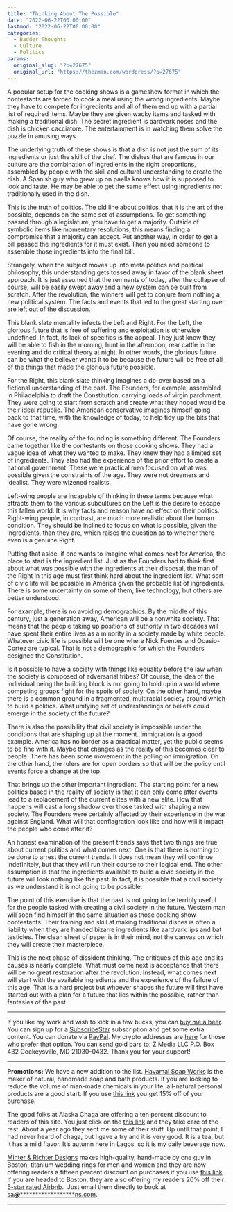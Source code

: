 ```yaml
---
title: "Thinking About The Possible"
date: "2022-06-22T00:00:00"
lastmod: "2022-06-22T00:00:00"
categories:
  - Badder Thoughts
  - Culture
  - Politics
params:
  original_slug: "?p=27675"
  original_url: "https://thezman.com/wordpress/?p=27675"
---
```


A popular setup for the cooking shows is a gameshow format in which the
contestants are forced to cook a meal using the wrong ingredients. Maybe
they have to compete for ingredients and all of them end up with a
partial list of required items. Maybe they are given wacky items and
tasked with making a traditional dish. The secret ingredient is aardvark
noses and the dish is chicken cacciatore. The entertainment is in
watching them solve the puzzle in amusing ways.

The underlying truth of these shows is that a dish is not just the sum
of its ingredients or just the skill of the chef. The dishes that are
famous in our culture are the combination of ingredients in the right
proportions, assembled by people with the skill and cultural
understanding to create the dish. A Spanish guy who grew up on paella
knows how it is supposed to look and taste. He may be able to get the
same effect using ingredients not traditionally used in the dish.

This is the truth of politics. The old line about politics, that it is
the art of the possible, depends on the same set of assumptions. To get
something passed through a legislature, you have to get a majority.
Outside of symbolic items like momentary resolutions, this means finding
a compromise that a majority can accept. Put another way, in order to
get a bill passed the ingredients for it must exist. Then you need
someone to assemble those ingredients into the final bill.

Strangely, when the subject moves up into meta politics and political
philosophy, this understanding gets tossed away in favor of the blank
sheet approach. It is just assumed that the remnants of today, after the
collapse of course, will be easily swept away and a new system can be
built from scratch. After the revolution, the winners will get to
conjure from nothing a new political system. The facts and events that
led to the great starting over are left out of the discussion.

This blank slate mentality infects the Left and Right. For the Left, the
glorious future that is free of suffering and exploitation is otherwise
undefined. In fact, its lack of specifics is the appeal. They just know
they will be able to fish in the morning, hunt in the afternoon, rear
cattle in the evening and do critical theory at night. In other words,
the glorious future can be what the believer wants it to be because the
future will be free of all of the things that made the glorious future
possible.

For the Right, this blank slate thinking imagines a do-over based on a
fictional understanding of the past. The Founders, for example,
assembled in Philadelphia to draft the Constitution, carrying loads of
virgin parchment. They were going to start from scratch and create what
they hoped would be their ideal republic. The American conservative
imagines himself going back to that time, with the knowledge of today,
to help tidy up the bits that have gone wrong.

Of course, the reality of the founding is something different. The
Founders came together like the contestants on those cooking shows. They
had a vague idea of what they wanted to make. They knew they had a
limited set of ingredients. They also had the experience of the prior
effort to create a national government. These were practical men focused
on what was possible given the constraints of the age. They were not
dreamers and idealist. They were wizened realists.

Left-wing people are incapable of thinking in these terms because what
attracts them to the various subcultures on the Left is the desire to
escape this fallen world. It is why facts and reason have no effect on
their politics. Right-wing people, in contrast, are much more realistic
about the human condition. They should be inclined to focus on what is
possible, given the ingredients, than they are, which raises the
question as to whether there even is a genuine Right.

Putting that aside, if one wants to imagine what comes next for America,
the place to start is the ingredient list. Just as the Founders had to
think first about what was possible with the ingredients at their
disposal, the man of the Right in this age must first think hard about
the ingredient list. What sort of civic life will be possible in America
given the probable list of ingredients. There is some uncertainty on
some of them, like technology, but others are better understood.

For example, there is no avoiding demographics. By the middle of this
century, just a generation away, American will be a nonwhite society.
That means that the people taking up positions of authority in two
decades will have spent their entire lives as a minority in a society
made by white people. Whatever civic life is possible will be one where
Nick Fuentes and Ocasio-Cortez are typical. That is not a demographic
for which the Founders designed the Constitution.

Is it possible to have a society with things like equality before the
law when the society is composed of adversarial tribes? Of course, the
idea of the individual being the building block is not going to hold up
in a world where competing groups fight for the spoils of society. On
the other hand, maybe there is a common ground in a fragmented,
multiracial society around which to build a politics. What unifying set
of understandings or beliefs could emerge in the society of the future?

There is also the possibility that civil society is impossible under the
conditions that are shaping up at the moment. Immigration is a good
example. America has no border as a practical matter, yet the public
seems to be fine with it. Maybe that changes as the reality of this
becomes clear to people. There has been some movement in the polling on
immigration. On the other hand, the rulers are for open borders so that
will be the policy until events force a change at the top.

That brings up the other important ingredient. The starting point for a
new politics based in the reality of society is that it can only come
after events lead to a replacement of the current elites with a new
elite. How that happens will cast a long shadow over those tasked with
shaping a new society. The Founders were certainly affected by their
experience in the war against England. What will that conflagration look
like and how will it impact the people who come after it?

An honest examination of the present trends says that two things are
true about current politics and what comes next. One is that there is
nothing to be done to arrest the current trends. It does not mean they
will continue indefinitely, but that they will run their course to their
logical end. The other assumption is that the ingredients available to
build a civic society in the future will look nothing like the past. In
fact, it is possible that a civil society as we understand it is not
going to be possible.

The point of this exercise is that the past is not going to be terribly
useful for the people tasked with creating a civil society in the
future. Western man will soon find himself in the same situation as
those cooking show contestants. Their training and skill at making
traditional dishes is often a liability when they are handed bizarre
ingredients like aardvark lips and bat testicles. The clean sheet of
paper is in their mind, not the canvas on which they will create their
masterpiece.

This is the next phase of dissident thinking. The critiques of this age
and its causes is nearly complete. What must come next is acceptance
that there will be no great restoration after the revolution. Instead,
what comes next will start with the available ingredients and the
experience of the failure of this age. That is a hard project but
whoever shapes the future will first have started out with a plan for a
future that lies within the possible, rather than fantasies of the past.

------------------------------------------------------------------------

If you like my work and wish to kick in a few bucks, you can
<a href="https://www.buymeacoffee.com/mujolulu" rel="noopener"
target="_blank">buy me a beer</a>. You can sign up for a
<a href="https://www.subscribestar.com/the-z-blog" rel="noopener"
target="_blank">SubscribeStar</a> subscription and get some extra
content. You can donate via <a
href="https://www.paypal.com/donate/?cmd=_s-xclick&amp;hosted_button_id=UDAS2Q8JYA6CN&amp;source=url"
rel="noopener" target="_blank">PayPal</a>. My crypto addresses are
<a href="https://thezman.com/wordpress/?page_id=22713" rel="noopener"
target="_blank">here</a> for those who prefer that option. You can send
gold bars to: Z Media LLC P.O. Box 432 Cockeysville, MD 21030-0432.
Thank you for your support!

------------------------------------------------------------------------

**Promotions:** We have a new addition to the list.
<a href="https://havamalsoapworks.com/" rel="noopener"
target="_blank">Havamal Soap Works</a> is the maker of natural, handmade
soap and bath products. If you are looking to reduce the volume of
man-made chemicals in your life, all-natural personal products are a
good start. If you use
<a href="https://havamalsoapworks.com/discount/ZMAN" rel="noopener"
target="_blank">this link</a> you get 15% off of your purchase.

The good folks at Alaska Chaga are offering a ten percent discount to
readers of this site. You just click on the
<a href="https://alaskachaga.us/discount/ZMAN" rel="noopener noreferrer"
target="_blank">this link</a> and they take care of the rest. About a
year ago they sent me some of their stuff. Up until that point, I had
never heard of chaga, but I gave a try and it is very good. It is a tea,
but it has a mild flavor. It’s autumn here in Lagos, so it is my daily
beverage now.

<a href="https://www.minterandrichterdesigns.com/"
rel="noreferrer nofollow noopener" target="_blank">Minter &amp; Richter
Designs</a> makes high-quality, hand-made by one guy in Boston, titanium
wedding rings for men and women and they are now offering readers a
fifteen percent discount on purchases if you use
<a href="https://www.minterandrichterdesigns.com/discount/ZMAN"
rel="noreferrer nofollow noopener" target="_blank">this link</a>.
<span class="highlight"><span class="colour"><span class="font"><span class="size">If
you are headed to Boston, they are also offering my readers 20% off
their <a
href="https://www.airbnb.com/users/7988017/listings?user_id=7988017&amp;s=3"
rel="noopener noreferrer" target="_blank">5-star rated Airbnb</a>.  Just
email them directly to book at
<a href="mailto:sa***@*********************ns.com"
data-original-string="Ll5Dn/gpWhISN5IJjWpYyw==cb7qO5rWpKBss44f84KMAtvXOUCHX/Hkq6wPdKhGUDiH6xm97wlCr8Sa8cYcxN1X1aO"><span
class="apbct-email-encoder"
data-original-string="XTMlIcK3E2bvPfJI+mNalg==cb7DAkVorXhG6To3AgYuG9KGEtPlBn06Us8ArzKL174/46rjefI9ZIeMQVMJLeMs2xV"
title="This contact has been encoded by Anti-Spam by CleanTalk. Click to decode. To finish the decoding make sure that JavaScript is enabled in your browser.">sa<span
class="apbct-blur">***</span>@<span
class="apbct-blur">*********************</span>ns.com</span></a>.</span></span></span></span>

------------------------------------------------------------------------
